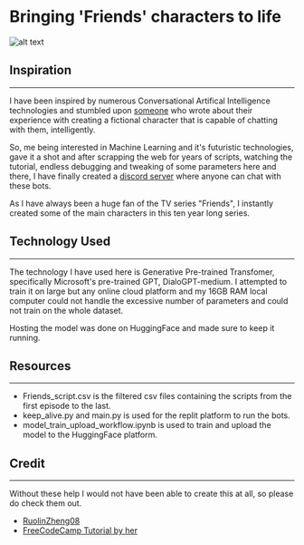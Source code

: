 # Bringing 'Friends' characters to life

![alt text](https://play-images-prod-ctf.tech.tvnz.co.nz/api/v1/web/image/3CLEzO37tocxCoSmzzcxwx/2733ae58689b3e59e477a86d2da48a36/friends-showtile.png.2733ae58689b3e59e477a86d2da48a36.jpg?width=1200&height=630)

## Inspiration 
---
I have been inspired by numerous Conversational Artifical Intelligence technologies and stumbled upon [someone](https://github.com/RuolinZheng08/twewy-discord-chatbot) who wrote about their experience with creating a fictional character that is capable of chatting with them, intelligently. 

So, me being interested in Machine Learning and it's futuristic technologies, gave it a shot and after scrapping the web for years of scripts, watching the tutorial, endless debugging and tweaking of some parameters here and there, I have finally created a [discord server](https://discord.gg/Dy99JRS2R6) where anyone can chat with these bots. 

As I have always been a huge fan of the TV series "Friends", I instantly created some of the main characters in this ten year long series.

## Technology Used
--- 
 
The technology I have used here is Generative Pre-trained Transfomer, specifically Microsoft's pre-trained GPT, DialoGPT-medium. I attempted to train it on large but any online cloud platform and my 16GB RAM local computer could not handle the excessive number of parameters and could not train on the whole dataset. 

Hosting the model was done on HuggingFace and made sure to keep it running. 

## Resources
---

* Friends_script.csv is the filtered csv files containing the scripts from the first episode to the last.
* keep_alive.py and main.py is used for the replit platform to run the bots. 
* model_train_upload_workflow.ipynb is used to train and upload the model to the HuggingFace platform.

## Credit
---
Without these help I would not have been able to create this at all, so please do check them out.
* [RuolinZheng08](https://github.com/RuolinZheng08/twewy-discord-chatbot) 
* [FreeCodeCamp Tutorial by her]("https://www.freecodecamp.org/news/discord-ai-chatbot/")
